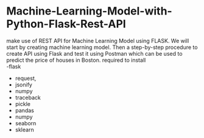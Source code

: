 # Machine-Learning-Model-with-Python-Flask-Rest-API
make use of REST API for Machine Learning Model using FLASK. We will start by creating machine learning model. Then a step-by-step procedure to create API using Flask and test it using Postman which can be used to predict the price of houses in Boston.
required  to  install  
 -flask
- request,
- jsonify
- numpy 
- traceback
- pickle
- pandas
- numpy 
- seaborn 
- sklearn

